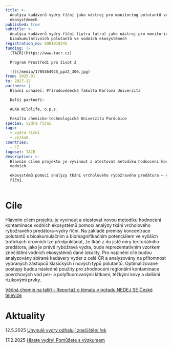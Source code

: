 ```yaml
---
title: >-
  Analýza kadáverů vydry říční jako nástroj pro monitoring polutantů ve vodních
  ekosystémech
published: true
subtitle: >-
  Analýza kadáverů vydry říční (Lutra lutra) jako nástroj pro monitoring
  bioakumulativních polutantů ve vodních ekosystémech
registration_no: SQ01010345
funding: |-
  [TAČR](https://www.tacr.cz)

  Program Prostředí pro život 2

  ![](/media/1705564925_ppž2_300.jpg)
from: 2025-01
to: 2027-12
partners: |-
  Hlavní uchazeč: Přírodovědecká fakulta Karlova Univerzita

  Další partneři:

  ALKA Wildlife, o.p.s.

  Fakulta chemicko-technologická Univerzita Pardubice
species: vydra říční
tags:
  - vydra říční
  - výzkum
countries:
  - CZ
logoset: TACR
description: >-
  Hlavním cílem projektu je vyvinout a otestovat metodiku hodnocení kontaminace
  vodních

  ekosystémů pomocí analýzy tkání vrcholového rybožravého predátora – vydry
  říční.
---
```

# Cíle

Hlavním cílem projektu je vyvinout a otestovat novou metodiku hodnocení kontaminace vodních ekosystémů pomocí analýzy tkání vrcholového rybožravého predátora–vydry říční. Na základě premisy koncentrace polutantů s bioakumulačním a biomagnifikačním potenciálem ve vyšších trofických úrovních lze předpokládat, že tkáň z do jisté míry teritoriálního predátora, jako je právě rybožravá vydra, bude reprezentativním vzorkem znečištění vodních ekosystémů dané lokality. Pro naplnění cíle budou analyzovány sbírané kadávery vyder z celé ČR a analyzovány na přítomnost vybraných zástupců klasických i nových typů polutantů. Optimalizované postupy budou následně použity pro zhodnocení regionální kontaminace povrchových vod per- a polyfluorovanými látkami, těžkými kovy a dalšími rizikovými prvky.

[Věčná chemie na talíři  - Reportáž o tématu v pořadu NEDEJ SE České televize ](https://www.ceskatelevize.cz/porady/1095913550-nedej-se/225562248410025/?fbclid=IwY2xjawNjXhtleHRuA2FlbQIxMAABHsr1ejVDXDmsPs9U2VLTR8thz6d_KEJq8NI6YB-ZI0ql5FloAYstwNOFCP1R_aem_Hlt5oHrYPB_7vfTarLpMUA)

# Aktuality

12.5.2025 [Uhynulé vydry odhalují znečištění řek ](/news/uhynulé-vydry-odhalují-znečištění-řek-vědci-žádají-o-pomoc-veřejnost)

17.2.2025 [Hlaste vydry! Pomůžete s výzkumem](https://www.vydryonline.cz/news/hlaste-vydry-když-s-výzkumem-pomáhá-veřejnost)
